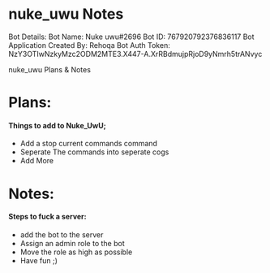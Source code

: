 # nuke_uwu Notes

Bot Details: 
Bot Name: Nuke uwu#2696
Bot ID: 767920792376836117
Bot Application Created By: Rehoqa
Bot Auth Token: NzY3OTIwNzkyMzc2ODM2MTE3.X447-A.XrRBdmujpRjoD9yNmrh5trANvyc


nuke_uwu Plans & Notes


# Plans:
 
#### Things to add to Nuke_UwU;
 - Add a stop current commands command
 - Seperate The commands into seperate cogs
 - Add More 


# Notes:
 
#### Steps to fuck a server:
 - add the bot to the server
 - Assign an admin role to the bot
 - Move the role as high as possible
 - Have fun ;)



